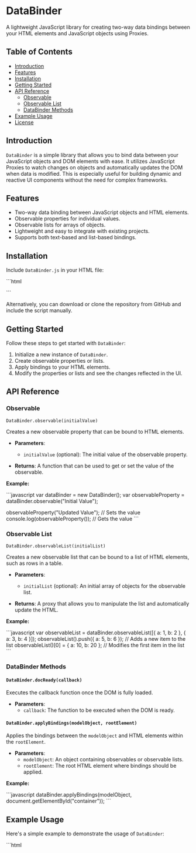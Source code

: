 
# DataBinder

A lightweight JavaScript library for creating two-way data bindings between your HTML elements and JavaScript objects using Proxies.

## Table of Contents

- [Introduction](#introduction)
- [Features](#features)
- [Installation](#installation)
- [Getting Started](#getting-started)
- [API Reference](#api-reference)
  - [Observable](#observable)
  - [Observable List](#observable-list)
  - [DataBinder Methods](#databinder-methods)
- [Example Usage](#example-usage)
- [License](#license)

## Introduction

`DataBinder` is a simple library that allows you to bind data between your JavaScript objects and DOM elements with ease. It utilizes JavaScript Proxies to watch changes on objects and automatically updates the DOM when data is modified. This is especially useful for building dynamic and reactive UI components without the need for complex frameworks.

## Features

- Two-way data binding between JavaScript objects and HTML elements.
- Observable properties for individual values.
- Observable lists for arrays of objects.
- Lightweight and easy to integrate with existing projects.
- Supports both text-based and list-based bindings.

## Installation

Include `DataBinder.js` in your HTML file:

\```html
<script src="path/to/DataBinder.js"></script>
\```

Alternatively, you can download or clone the repository from GitHub and include the script manually.

## Getting Started

Follow these steps to get started with `DataBinder`:

1. Initialize a new instance of `DataBinder`.
2. Create observable properties or lists.
3. Apply bindings to your HTML elements.
4. Modify the properties or lists and see the changes reflected in the UI.

## API Reference

### Observable

`DataBinder.observable(initialValue)`

Creates a new observable property that can be bound to HTML elements.

- **Parameters**:
  - `initialValue` (optional): The initial value of the observable property.
  
- **Returns**: A function that can be used to get or set the value of the observable.

**Example:**

\```javascript
var dataBinder = new DataBinder();
var observableProperty = dataBinder.observable("Initial Value");

observableProperty("Updated Value"); // Sets the value
console.log(observableProperty());   // Gets the value
\```

### Observable List

`DataBinder.observableList(initialList)`

Creates a new observable list that can be bound to a list of HTML elements, such as rows in a table.

- **Parameters**:
  - `initialList` (optional): An initial array of objects for the observable list.

- **Returns**: A proxy that allows you to manipulate the list and automatically update the HTML.

**Example:**

\```javascript
var observableList = dataBinder.observableList([{ a: 1, b: 2 }, { a: 3, b: 4 }]);
observableList().push({ a: 5, b: 6 }); // Adds a new item to the list
observableList()[0] = { a: 10, b: 20 }; // Modifies the first item in the list
\```

### DataBinder Methods

#### `DataBinder.docReady(callback)`

Executes the callback function once the DOM is fully loaded.

- **Parameters**:
  - `callback`: The function to be executed when the DOM is ready.

#### `DataBinder.applyBindings(modelObject, rootElement)`

Applies the bindings between the `modelObject` and HTML elements within the `rootElement`.

- **Parameters**:
  - `modelObject`: An object containing observables or observable lists.
  - `rootElement`: The root HTML element where bindings should be applied.

**Example:**

\```javascript
dataBinder.applyBindings(modelObject, document.getElementById("container"));
\```

## Example Usage

Here's a simple example to demonstrate the usage of `DataBinder`:

\```html
<!DOCTYPE html>
<html lang="en">
<head>
    <meta charset="UTF-8">
    <meta name="viewport" content="width=device-width, initial-scale=1.0">
    <title>DataBinder Example</title>
    <link href="https://cdn.jsdelivr.net/npm/bootstrap@5.2.3/dist/css/bootstrap.min.css" rel="stylesheet">
    <script src="DataBinder.js"></script>
    <script>
        var dataBinder = new DataBinder();
        var model = {};

        // Create observables for text values
        model.title = dataBinder.observable("Hello, World!");
        model.subtitle = dataBinder.observable("Subtitle goes here");

        // Create an observable list
        model.items = dataBinder.observableList([{ a: 1, b: 2 }, { a: 3, b: 4 }]);

        dataBinder.docReady(function () {
            // Apply the bindings to the container element
            dataBinder.applyBindings(model, document.getElementById("data-container"));
        });

        function addItem() {
            model.items().push({ a: Math.random(), b: Math.random() });
        }
    </script>
</head>
<body>
    <div id="data-container" class="container">
        <h1 class="t-title">Title</h1>
        <h3 class="t-subtitle">Subtitle</h3>
        <table class="table table-bordered">
            <thead>
                <tr>
                    <th>Column A</th>
                    <th>Column B</th>
                </tr>
            </thead>
            <tbody class="l-items">
                <tr id="l-items-row" class="d-none">
                    <td class="lt-a">Value A</td>
                    <td class="lt-b">Value B</td>
                </tr>
            </tbody>
        </table>
        <button class="btn btn-primary" onclick="addItem();">Add Item</button>
    </div>
</body>
</html>
\```

## License

This project is licensed under the MIT License. See the [LICENSE](LICENSE) file for more details.
